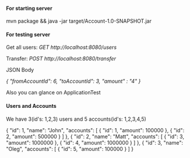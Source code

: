 
#### For starting server

mvn package && java -jar target/Account-1.0-SNAPSHOT.jar

#### For testing server

Get all users:
_GET http://localhost:8080/users_

Transfer: 
_POST http://localhost:8080/transfer_

JSON Body

_{
	"fromAccountId": 6, 
	"toAccountId": 3, 
	"amount" : "4"
}_


Also you can glance on ApplicationTest



#### Users and Accounts 

We have 3(id's: 1,2,3) users and 5 accounts(id's: 1,2,3,4,5)

{
      "id": 1,
      "name": "John",
      "accounts": [
        {
          "id": 1,
          "amount": 100000
        },
        {
          "id": 2,
          "amount": 500000
        }
      ]
    },
    {
      "id": 2,
      "name": "Matt",
      "accounts": [
        {
          "id": 3,
          "amount": 1000000
        },
        {
          "id": 4,
          "amount": 1000000
        }
      ]
    },
    {
      "id": 3,
      "name": "Oleg",
      "accounts": [
        {
          "id": 5,
          "amount": 100000
        }
      ]
    }

